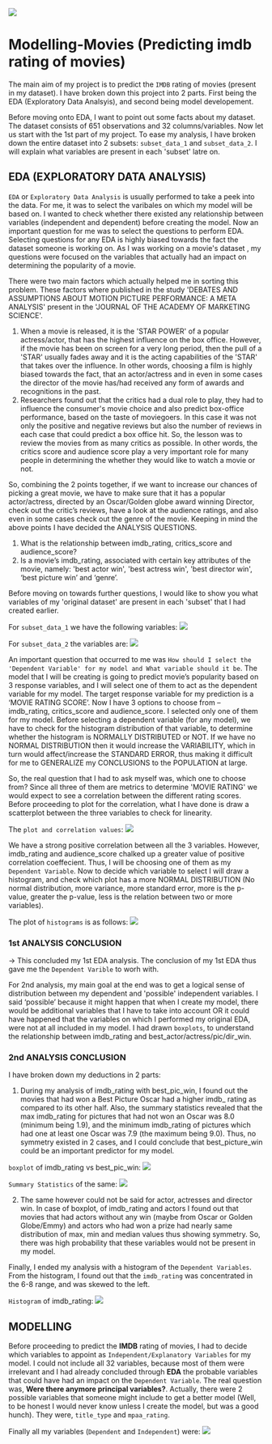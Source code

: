 ![](Images/imdb_rating.png)

# Modelling-Movies (Predicting imdb rating of movies)

The main aim of my project is to predict the `IMDB` rating of movies (present in my dataset). 
I have broken down this project into 2 parts. First being the EDA (Exploratory Data Analsyis), and second being model developement. 

Before moving onto EDA, I want to point out some facts about my dataset. The dataset consists of 651 observations and 32 columns/variables. Now let us start with the 1st part of my project. To ease my analysis, I have broken down the entire dataset into 2 subsets: `subset_data_1` and `subset_data_2`. I will explain what variables are present in each 'subset' latre on.

## EDA (EXPLORATORY DATA ANALYSIS)

`EDA` or `Exploratory Data Analysis` is usually performed to take a peek into the data. For me, it was to select the varibales on which my model will be based on. I wanted to check whether there existed any relationship between variables (independent and dependent) before creating the model. Now an important question for me was to select the questions to perform EDA. Selecting questions for any EDA is highly biased towards the fact the dataset someone is working on. As I was working on a movie's dataset , my questions were focused on the variables that actually had an impact on determining the popularity of a movie.

There were two main factors which actually helped me in sorting this problem. These factors where published in the study 'DEBATES AND ASSUMPTIONS ABOUT MOTION PICTURE PERFORMANCE: A META ANALYSIS' present in the 'JOURNAL OF THE ACADEMY OF MARKETING SCIENCE'.

1. When a movie is released, it is the 'STAR POWER' of a popular actress/actor, that has the highest influence on the box office. However, if the movie has been on screen for a very long period, then the pull of a 'STAR' usually fades away and it is the acting capabilities of the 'STAR' that takes over the influence. In other words, choosing a film is highly biased towards the fact, that an actor/actress and in even in some cases the director of the movie has/had received any form of awards and recognitions in the past.
2. Researchers found out that the critics had a dual role to play, they had to influence the consumer's movie choice and also predict box-office performance, based on the taste of moviegoers. In this case it was not only the positive and negative reviews but also the number of reviews in each case that could predict a box office hit. So, the lesson was to review the movies from as many critics as possible. In other words, the critics score and audience score play a very important role for many people in determining the whether they would like to watch a movie or not. 

So, combining the 2 points together, if we want to increase our chances of picking a great movie, we have to make sure that it has a popular actor/actress, directed by an Oscar/Golden globe award winning Director, check out the critic’s reviews, have a look at the audience ratings, and also even in some cases check out the genre of the movie. Keeping in mind the above points I have decided the ANALYSIS QUESTIONS.

1. What is the relationship between imdb_rating, critics_score and audience_score?
2. Is a movie’s imdb_rating, associated with certain key attributes of the movie, namely: 'best actor win', 'best actress win', 'best director win', ‘best picture win’ and ‘genre’.

Before moving on towards further questions, I would like to show you what variables of my 'original dataset' are present in each 'subset' that I had created earlier.

For `subset_data_1` we have the following variables:
![](Images/subset_data_1.png)

For `subset_data_2` the variables are:
![](Images/subset_data_2.png)

An important question that occurred to me was `How should I select the 'Dependent Variable' for my model and What variable should it be`. The model that I will be creating is going to predict movie’s popularity based on 3 response variables, and I will select one of them to act as the dependent variable for my model.
The target response variable for my prediction is a ‘MOVIE RATING SCORE’. Now I have 3 options to choose from – imdb_rating, critics_score and audience_score. I selected only one of them for my model. Before selecting a dependent variable (for any model), we have to check for the histogram distribution of that variable, to determine whether the histogram is NORMALLY DISTRIBUTED or NOT. If we have no NORMAL DISTRIBUTION then it would increase the VARIABILITY, which in turn would affect/increase the STANDARD ERROR, thus making it difficult for me to GENERALIZE my CONCLUSIONS to the POPULATION at large.

So, the real question that I had to ask myself was, which one to choose from? Since all three of them are metrics to determine 'MOVIE RATING' we would expect to see a correlation between the different rating scores.  Before proceeding to plot for the correlation, what I have done is draw a scatterplot between the three variables to check for linearity. 

The `plot and correlation values`:
![](Images/Correlation_Plot.png)

We have a strong positive correlation between all the 3 variables. However, imdb_rating and audience_score chalked up a greater value of positive correlation coeffecient. Thus, I will be choosing one of them as my `Dependent Variable`. Now to decide which variable to select I will draw a histogram, and check which plot has a more NORMAL DISTRIBUTION (No normal distribution, more variance, more standard error, more is the p-value, greater the p-value, less is the relation between two or more variables).

The plot of `histograms` is as follows:
![](Images/Correlation_Hist_Plot.png)


### 1st ANALYSIS CONCLUSION
-> This concluded my 1st EDA analysis. The conclusion of my 1st EDA thus gave me the `Dependent Varible` to worh with.

For 2nd analysis, my main goal at the end was to get a logical sense of distribution between my dependent and 'possible' independent variables. I said ‘possible’ because it might happen that when I create my model, there would be additional variables that I have to take into account OR it could have happened that the variables on which I performed my original EDA, were not at all included in my model. I had drawn `boxplots`, to understand the relationship between imdb_rating and best_actor/actress/pic/dir_win. 

### 2nd ANALYSIS CONCLUSION
I have broken down my deductions in 2 parts:

1. During my analysis of imdb_rating with best_pic_win, I found out the movies that had won a Best Picture Oscar had a higher imdb_ rating as compared to its other half. Also, the summary statistics revealed that the max imdb_rating for pictures that had not won an Oscar was 8.0 (minimum being 1.9), and the minimum imdb_rating of pictures which had one at least one Oscar was 7.9 (the maximum being 9.0). Thus, no symmetry existed in 2 cases, and I could conclude that best_picture_win could be an important predictor for my model.

`boxplot` of imdb_rating vs best_pic_win:
<img src="Images/imdb_rating VS best_picture_win.png" >

`Summary Statistics` of the same:
<img src="Images/Summary_statistics_1.png" >

2. The same however could not be said for actor, actresses and director win. In case of boxplot, of imdb_rating and actors I found out that movies that had actors without any win (maybe from Oscar or Golden Globe/Emmy) and actors who had won a prize had nearly same distribution of max, min and median values thus showing symmetry. So, there was high probability that these variables would not be present in my model.

Finally, I ended my analysis with a histogram of the `Dependent Variables`. From the histogram, I found out that the `imdb_rating` was concentrated in the 6-8 range, and was skewed to the left.

`Histogram` of imdb_rating:
<img src="Images/distribution of iIMDB ratings.png" >

## MODELLING

Before proceeding to predict the **IMDB** rating of movies, I had to decide which variables to appoint as `Independent/Explanatory Variables` for my model. I could not include all 32 variables, because most of them were irrelevant and I had already concluded through **EDA** the probable variables that could have had an impact on the `Dependent Variable`. The real question was, **Were there anymore principal variables?**. Actually, there were 2 possible variables that someone might include to get a better model (Well, to be honest I would never know unless I create the model, but was a good hunch). They were, `title_type` and `mpaa_rating`. 

Finally all my variables (`Dependent` and `Independent`) were:
<img src="Images/Variables_in_my_model.png" >


 
